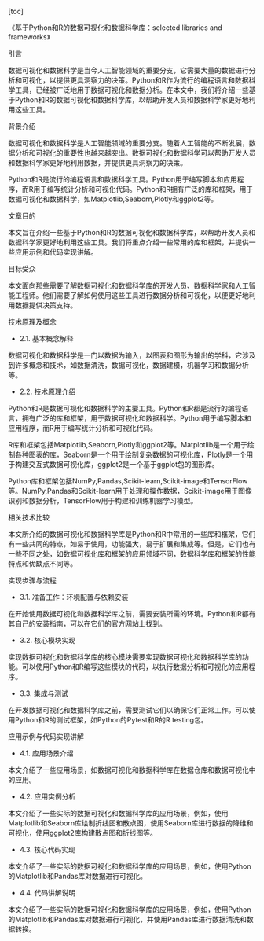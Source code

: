 
[toc]                    
                
                
《基于Python和R的数据可视化和数据科学库：selected libraries and frameworks》

引言

数据可视化和数据科学是当今人工智能领域的重要分支，它需要大量的数据进行分析和可视化，以提供更具洞察力的决策。Python和R作为流行的编程语言和数据科学工具，已经被广泛地用于数据可视化和数据分析。在本文中，我们将介绍一些基于Python和R的数据可视化和数据科学库，以帮助开发人员和数据科学家更好地利用这些工具。

背景介绍

数据可视化和数据科学是人工智能领域的重要分支。随着人工智能的不断发展，数据分析和可视化的重要性也越来越突出。数据可视化和数据科学可以帮助开发人员和数据科学家更好地利用数据，并提供更具洞察力的决策。

Python和R是流行的编程语言和数据科学工具。Python用于编写脚本和应用程序，而R用于编写统计分析和可视化代码。Python和R拥有广泛的库和框架，用于数据可视化和数据科学，如Matplotlib,Seaborn,Plotly和ggplot2等。

文章目的

本文旨在介绍一些基于Python和R的数据可视化和数据科学库，以帮助开发人员和数据科学家更好地利用这些工具。我们将重点介绍一些常用的库和框架，并提供一些应用示例和代码实现讲解。

目标受众

本文面向那些需要了解数据可视化和数据科学库的开发人员、数据科学家和人工智能工程师。他们需要了解如何使用这些工具进行数据分析和可视化，以便更好地利用数据提供决策支持。

技术原理及概念

- 2.1. 基本概念解释

数据可视化和数据科学是一门以数据为输入，以图表和图形为输出的学科，它涉及到许多概念和技术，如数据清洗，数据可视化，数据建模，机器学习和数据分析等。

- 2.2. 技术原理介绍

Python和R是数据可视化和数据科学的主要工具。Python和R都是流行的编程语言，拥有广泛的库和框架，用于数据可视化和数据科学。Python用于编写脚本和应用程序，而R用于编写统计分析和可视化代码。

R库和框架包括Matplotlib,Seaborn,Plotly和ggplot2等。Matplotlib是一个用于绘制各种图表的库，Seaborn是一个用于绘制复杂数据的可视化库，Plotly是一个用于构建交互式数据可视化库，ggplot2是一个基于ggplot包的图形库。

Python库和框架包括NumPy,Pandas,Scikit-learn,Scikit-image和TensorFlow等。NumPy,Pandas和Scikit-learn用于处理和操作数据，Scikit-image用于图像识别和数据分析，TensorFlow用于构建和训练机器学习模型。

相关技术比较

本文所介绍的数据可视化和数据科学库是Python和R中常用的一些库和框架，它们有一些共同的特点，如易于使用，功能强大，易于扩展和集成等。但是，它们也有一些不同之处，如数据可视化库和框架的应用领域不同，数据科学库和框架的性能特点和优缺点不同等。

实现步骤与流程

- 3.1. 准备工作：环境配置与依赖安装

在开始使用数据可视化和数据科学库之前，需要安装所需的环境。Python和R都有其自己的安装指南，可以在它们的官方网站上找到。

- 3.2. 核心模块实现

实现数据可视化和数据科学库的核心模块需要实现数据可视化和数据科学库的功能。可以使用Python和R编写这些模块的代码，以执行数据分析和可视化的应用程序。

- 3.3. 集成与测试

在开发数据可视化和数据科学库之前，需要测试它们以确保它们正常工作。可以使用Python和R的测试框架，如Python的Pytest和R的R testing包。

应用示例与代码实现讲解

- 4.1. 应用场景介绍

本文介绍了一些应用场景，如数据可视化和数据科学库在数据仓库和数据可视化中的应用。

- 4.2. 应用实例分析

本文介绍了一些实际的数据可视化和数据科学库的应用场景，例如，使用Matplotlib和Seaborn库绘制折线图和散点图，使用Seaborn库进行数据的降维和可视化，使用ggplot2库构建散点图和折线图等。

- 4.3. 核心代码实现

本文介绍了一些实际的数据可视化和数据科学库的应用场景，例如，使用Python的Matplotlib和Pandas库对数据进行可视化。

- 4.4. 代码讲解说明

本文介绍了一些实际的数据可视化和数据科学库的应用场景，例如，使用Python的Matplotlib和Pandas库对数据进行可视化，并使用Pandas库进行数据清洗和数据转换。

